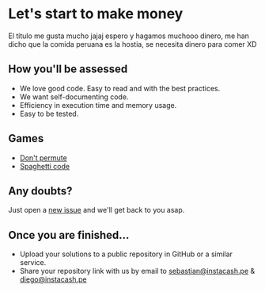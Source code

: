 # Let's start to make money

El titulo me gusta mucho jajaj espero y hagamos muchooo dinero, me han dicho que la comida peruana es la hostia, se necesita dinero para comer XD

## How you'll be assessed

- We love good code. Easy to read and with the best practices.
- We want self-documenting code.
- Efficiency in execution time and memory usage.
- Easy to be tested.

## Games

- [Don't permute](https://github.com/preauth-io/challenge/tree/main/game-01)
- [Spaghetti code](https://github.com/preauth-io/challenge/tree/main/game-02)

## Any doubts?

Just open a [new issue](https://github.com/preauth-io/challenge/issues/new) and we'll get back to you asap.

## Once you are finished...

- Upload your solutions to a public repository in GitHub or a similar service.
- Share your repository link with us by email to sebastian@instacash.pe & diego@instacash.pe
